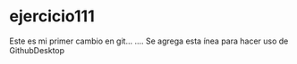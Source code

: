 # ejercicio111







Este es mi primer cambio en git...
....
Se agrega esta ínea para hacer uso de GithubDesktop
